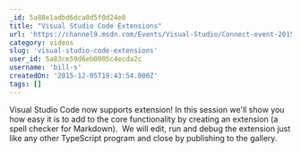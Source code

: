 ```yaml
---
_id: 5a88e1adbd6dca0d5f0d24e0
title: "Visual Studio Code Extensions"
url: 'https://channel9.msdn.com/Events/Visual-Studio/Connect-event-2015/Visual-Studio-Code-Extensions'
category: videos
slug: 'visual-studio-code-extensions'
user_id: 5a83ce59d6eb0005c4ecda2c
username: 'bill-s'
createdOn: '2015-12-05T19:43:54.000Z'
tags: []
---
```


Visual Studio Code now supports extension! In this session we'll show you how easy it is to add to the core functionality by creating an extension (a spell checker for Markdown).  We will edit, run and debug the extension just like any other TypeScript program and close by publishing to the gallery.
